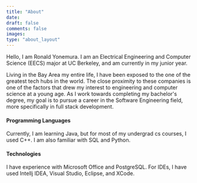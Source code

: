 ```yaml
---
title: "About"
date:
draft: false
comments: false
images: 
type: "about_layout" 
---
```


Hello, I am Ronald Yonemura. I am an Electrical 
Engineering and Computer Science (EECS) major at 
UC Berkeley, and am currently in my junior year.

Living in the Bay Area my entire life, I have been
exposed to the one of the greatest tech hubs in the
world. The close proximity to these companies is one
of the factors that drew my interest to engineering 
and computer science at a young age. As I work towards 
completing my bachelor's degree, my goal is to pursue 
a career in the Software Engineering field, more specifically 
in full stack development.

#### **Programming Languages**

Currently, I am learning Java, but for most of my undergrad
cs courses, I used C++. I am also familiar with SQL and Python.

#### **Technologies**

I have experience with Microsoft Office and PostgreSQL.
For IDEs, I have used Intellj IDEA, Visual Studio, Eclipse,
and XCode.
